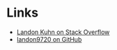 Links
=====

* [Landon Kuhn on Stack Overflow](https://stackoverflow.com/users/1785/landon-kuhn)
* [landon9720 on GitHub](https://github.com/landon9720/)
